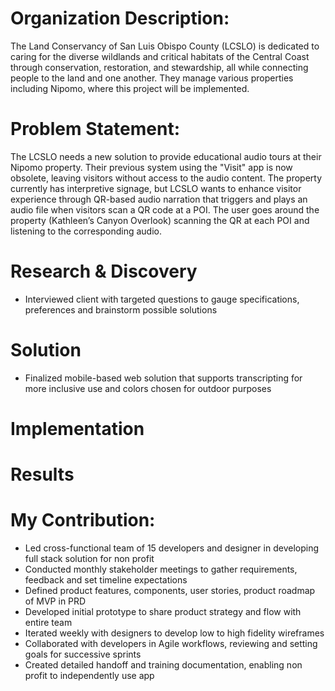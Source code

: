 # Organization Description:
The Land Conservancy of San Luis Obispo County (LCSLO) is dedicated to caring for the diverse wildlands and critical habitats of the Central Coast through conservation, restoration, and stewardship, all while connecting people to the land and one another. They manage various properties including Nipomo, where this project will be implemented.

# Problem Statement:
The LCSLO needs a new solution to provide educational audio tours at their Nipomo property. Their previous system using the "Visit" app is now obsolete, leaving visitors without access to the audio content. The property currently has interpretive signage, but LCSLO wants to enhance visitor experience through QR-based audio narration that triggers and plays an audio file when visitors scan a QR code at a POI. The user goes around the property (Kathleen’s Canyon Overlook) scanning the QR at each POI and listening to the corresponding audio.

# Research & Discovery
- Interviewed client with targeted questions to gauge specifications, preferences and brainstorm possible solutions
# Solution
- Finalized mobile-based web solution that supports transcripting for more inclusive use and colors chosen for outdoor purposes
# Implementation
# Results

# My Contribution:
- Led cross-functional team of 15 developers and designer in developing full stack solution for non profit
- Conducted monthly stakeholder meetings to gather requirements, feedback and set timeline expectations
- Defined product features, components, user stories, product roadmap of MVP in PRD
- Developed initial prototype to share product strategy and flow with entire team 
- Iterated weekly with designers to develop low to high fidelity wireframes 
- Collaborated with developers in Agile workflows, reviewing and setting goals for successive sprints
- Created detailed handoff and training documentation, enabling non profit to independently use app


